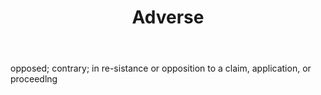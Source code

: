 ---
title: Adverse
letter: A
permalink: "/definitions/adverse.html"
body: opposed; contrary; in re-sistance or opposition to a claim, application, or
  proceedlng
published_at: '2018-07-07'
layout: post
---